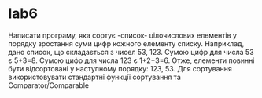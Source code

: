 # lab6
Написати програму, яка сортує -список- цілочислових елементів у порядку зростання суми цифр кожного елементу списку.
 Наприклад, дано список, що складається з чисел 53, 123. Сумою цифр для числа 53 є 5+3=8. Сумою цифр для числа 123 є
 1+2+3=6. Отже, елементи повинні бути відсортовані у наступному  порядку: 123, 53.
 Для сортування використовувати стандартні функції сортування та  Comparator/Comparable
